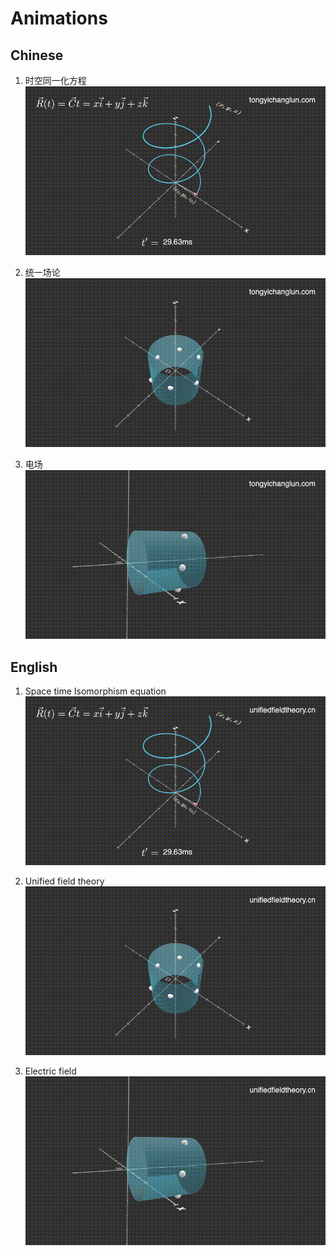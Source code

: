 # Animations



## Chinese

1. 时空同一化方程
	[![](Chinese/gifs/SpaceTimeIsomorphismEquation.gif)](Chinese/videos/SpaceTimeIsomorphismEquation.mp4)

2. 统一场论
	[![](Chinese/gifs/UnifiedFieldTheoryModel.gif)](Chinese/videos/UnifiedFieldTheoryModel.mp4)

3. 电场
	[![](Chinese/gifs/ElectricFieldModel.gif)](Chinese/videos/ElectricFieldModel.mp4)



## English

1. Space time Isomorphism equation
	[![](English/gifs/SpaceTimeIsomorphismEquation.gif)](English/videos/SpaceTimeIsomorphismEquation.mp4)

2. Unified field theory
	[![](English/gifs/UnifiedFieldTheoryModel.gif)](English/videos/UnifiedFieldTheoryModel.mp4)

3. Electric field
	[![](English/gifs/ElectricFieldModel.gif)](English/videos/ElectricFieldModel.mp4)